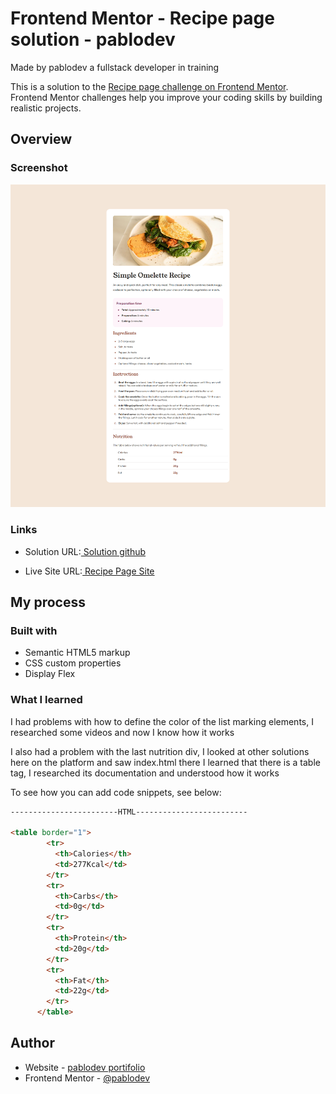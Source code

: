 # Frontend Mentor - Recipe page solution - pablodev

Made by pablodev a fullstack developer in training

This is a solution to the [Recipe page challenge on Frontend Mentor](https://www.frontendmentor.io/challenges/recipe-page-KiTsR8QQKm). Frontend Mentor challenges help you improve your coding skills by building realistic projects. 



## Overview

### Screenshot

![](./assets/images/print-site.png)


### Links

- <p>Solution URL:<a href="https://github.com/Pabloodev/recipe-page" target="_blank"> Solution github</a></p>
- <p>Live Site URL:<a href="https://pabloodev.github.io/recipe-page/" target="_blank"> Recipe Page Site</a></p>

## My process

### Built with

- Semantic HTML5 markup
- CSS custom properties
- Display Flex


### What I learned

I had problems with how to define the color of the list marking elements, I researched some videos and now I know how it works

I also had a problem with the last nutrition div, I looked at other solutions here on the platform and saw index.html there I learned that there is a table tag, I researched its documentation and understood how it works

To see how you can add code snippets, see below:

```html
------------------------HTML-------------------------

<table border="1">
        <tr>
          <th>Calories</th>
          <td>277Kcal</td>
        </tr>
        <tr>
          <th>Carbs</th>
          <td>0g</td>
        </tr>
        <tr>
          <th>Protein</th>
          <td>20g</td>
        </tr>
        <tr>
          <th>Fat</th>
          <td>22g</td>
        </tr>
      </table>
```

## Author

- Website - [pablodev portifolio](https://pabloodev.github.io/portifolio-pablo/)
- Frontend Mentor - [@pablodev](https://www.frontendmentor.io/profile/Pabloodev)


